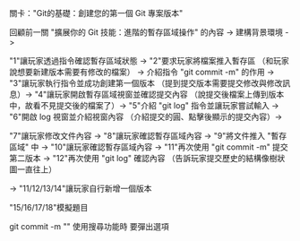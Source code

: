 關卡："Git的基礎：創建您的第一個 Git 專案版本"

回顧前一關 "擴展你的 Git 技能：進階的暫存區域操作" 的內容 ->
建構背景環境 -> 

"1"讓玩家透過指令確認暫存區域狀態 -> "2"要求玩家將檔案推入暫存區 （和玩家說想要新建版本需要有修改的檔案）
-> 介紹指令 "git commit -m" 的作用 -> "3"讓玩家執行指令並成功創建第一個版本 （提到提交版本需要提交修改與修改訊息）-> 
"4"讓玩家開啟暫存區域視窗並確認提交內容 （說提交後檔案上傳到版本中，故看不見提交後的檔案了）-> "5"介紹 "git log" 指令並讓玩家嘗試輸入 -> 
"6"開啟 log 視窗並介紹視窗內容 （介紹提交的圓、點擊後顯示的提交內容）-> 

"7"讓玩家修改文件內容 -> 
"8"讓玩家確認暫存區域內容 ->
"9"將文件推入 "暫存區域" 中 -> 
"10"讓玩家確認暫存區域內容 ->
"11"再次使用 "git commit -m" 提交第二版本 
-> "12"再次使用 "git log" 確認內容 （告訴玩家提交歷史的結構像樹狀圖一直往上）

->
"11/12/13/14"讓玩家自行新增一個版本

"15/16/17/18"模擬題目

git commit -m "" 使用搜尋功能時
要彈出選項

